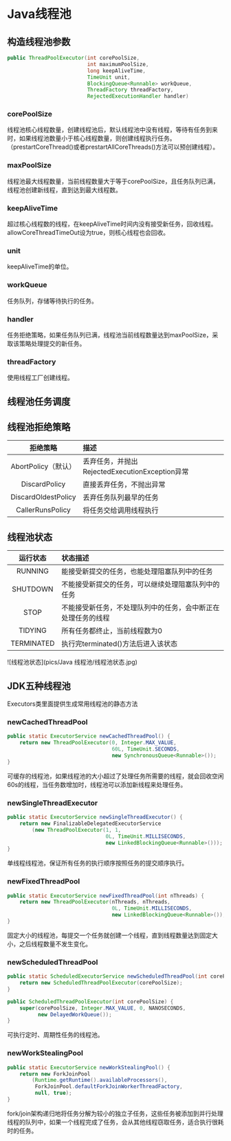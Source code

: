 # Java线程池

## 构造线程池参数

```java
public ThreadPoolExecutor(int corePoolSize,
                          int maximumPoolSize,
                          long keepAliveTime,
                          TimeUnit unit,
                          BlockingQueue<Runnable> workQueue,
                          ThreadFactory threadFactory,
                          RejectedExecutionHandler handler)
```

### corePoolSize

线程池核心线程数量，创建线程池后，默认线程池中没有线程，等待有任务到来时，如果线程池数量小于核心线程数量，则创建线程执行任务。（prestartCoreThread()或者prestartAllCoreThreads()方法可以预创建线程）。

### maxPoolSize

线程池最大线程数量，当前线程数量大于等于corePoolSize，且任务队列已满，线程池创建新线程，直到达到最大线程数。

### keepAliveTime

超过核心线程数的线程，在keepAliveTime时间内没有接受新任务，回收线程。allowCoreThreadTimeOut设为true，则核心线程也会回收。

### unit

keepAliveTime的单位。

### workQueue

任务队列，存储等待执行的任务。

### handler

任务拒绝策略，如果任务队列已满，线程池当前线程数量达到maxPoolSize，采取该策略处理提交的新任务。

### threadFactory

使用线程工厂创建线程。

## 线程池任务调度

## 线程池拒绝策略

|      拒绝策略       | 描述                                           |
| :-----------------: | :--------------------------------------------- |
| AbortPolicy（默认） | 丢弃任务，并抛出RejectedExecutionException异常 |
|    DiscardPolicy    | 直接丢弃任务，不抛出异常                       |
| DiscardOldestPolicy | 丢弃任务队列最早的任务                         |
|  CallerRunsPolicy   | 将任务交给调用线程执行                         |

## 线程池状态

|  运行状态  | 状态描述                                                     |
| :--------: | :----------------------------------------------------------- |
|  RUNNING   | 能接受新提交的任务，也能处理阻塞队列中的任务                 |
|  SHUTDOWN  | 不能接受新提交的任务，可以继续处理阻塞队列中的任务           |
|    STOP    | 不能接受新任务，不处理队列中的任务，会中断正在处理任务的线程 |
|  TIDYING   | 所有任务都终止，当前线程数为0                                |
| TERMINATED | 执行完terminated()方法后进入该状态                           |

![线程池状态](pics/Java 线程池/线程池状态.jpg)

## JDK五种线程池

Executors类里面提供生成常用线程池的静态方法

### newCachedThreadPool

```java
public static ExecutorService newCachedThreadPool() {
    return new ThreadPoolExecutor(0, Integer.MAX_VALUE,
                                  60L, TimeUnit.SECONDS,
                                  new SynchronousQueue<Runnable>());
}
```

可缓存的线程池，如果线程池的大小超过了处理任务所需要的线程，就会回收空闲60s的线程，当任务数增加时，线程池可以添加新线程来处理任务。

### newSingleThreadExecutor

```java
public static ExecutorService newSingleThreadExecutor() {
    return new FinalizableDelegatedExecutorService
        (new ThreadPoolExecutor(1, 1,
                                0L, TimeUnit.MILLISECONDS,
                                new LinkedBlockingQueue<Runnable>()));
}
```

单线程线程池，保证所有任务的执行顺序按照任务的提交顺序执行。

### newFixedThreadPool

```java
public static ExecutorService newFixedThreadPool(int nThreads) {
    return new ThreadPoolExecutor(nThreads, nThreads,
                                  0L, TimeUnit.MILLISECONDS,
                                  new LinkedBlockingQueue<Runnable>());
}
```

固定大小的线程池，每提交一个任务就创建一个线程，直到线程数量达到固定大小，之后线程数量不发生变化。

### newScheduledThreadPool

```java
public static ScheduledExecutorService newScheduledThreadPool(int corePoolSize) {
    return new ScheduledThreadPoolExecutor(corePoolSize);
}

public ScheduledThreadPoolExecutor(int corePoolSize) {
    super(corePoolSize, Integer.MAX_VALUE, 0, NANOSECONDS,
          new DelayedWorkQueue());
}
```

可执行定时、周期性任务的线程池。

### newWorkStealingPool

```java
public static ExecutorService newWorkStealingPool() {
    return new ForkJoinPool
        (Runtime.getRuntime().availableProcessors(),
         ForkJoinPool.defaultForkJoinWorkerThreadFactory,
         null, true);
}
```

fork/join架构递归地将任务分解为较小的独立子任务，这些任务被添加到并行处理线程的队列中，如果一个线程完成了任务，会从其他线程窃取任务，适合执行很耗时的任务。

